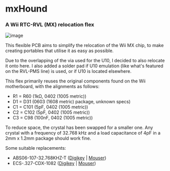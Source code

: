 # mxHound
### A Wii RTC-RVL (MX) relocation flex

![image](https://github.com/VoxelTek/mxHound/assets/53562267/43dbdc7d-d280-472a-bd83-501044c6b0d7)


This flexible PCB aims to simplify the relocation of the Wii MX chip, to make creating portables that utilise it as easy as possible.

Due to the overlapping of the via used for the U10, I decided to also relocate it onto here. I also added a solder pad if U10 emulation (like what's featured on the RVL-PMS line) is used, or if U10 is located elsewhere. 

This flex primarily reuses the original components found on the Wii motherboard, with the alignments as follows:

- R1 = R60 (1kΩ, 0402 (1005 metric))
- D1 = D31 (0603 (1608 metric) package, unknown specs)
- C1 = C101 (5pF, 0402 (1005 metric))
- C2 = C102 (5pF, 0402 (1005 metric))
- C3 = C98 (100nF, 0402 (1005 metric))

To reduce space, the crystal has been swapped for a smaller one. Any crystal with a frequency of 32.768 kHz and a load capacitance of 4pF in a 2mm x 1.2mm package should work fine.

Some suitable replacements:

- ABS06-107-32.768KHZ-T ([Digikey](https://www.digikey.com.au/en/products/detail/abracon-llc/ABS06-107-32-768KHZ-T/4291565) | [Mouser](https://mou.sr/3IUZvTK))
- ECS-.327-CDX-1082 ([Digikey](https://www.digikey.com.au/en/products/detail/ecs-inc/ECS-327-CDX-1082/5875549) | [Mouser](https://mou.sr/3VA6LMf))
